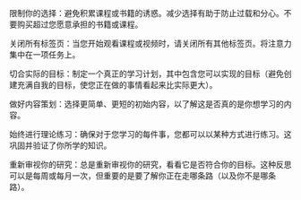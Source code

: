 限制你的选择：避免积累课程或书籍的诱惑。减少选择有助于防止过载和分心。不要购买超过您愿意承担的书籍或课程。

关闭所有标签页：当您开始观看课程或视频时，请关闭所有其他标签页。将注意力集中在一项任务上。

切合实际的目标：制定一个真正的学习计划，其中包含您可以实现的目标（避免创建充满自我的目标，使您正在做的事情看起来比实际更大）。

做好内容策划：选择更简单、更短的初始内容，以了解这是否真的是你想学习的内容。

始终进行理论练习：确保对于您学习的每件事，您都可以以某种方式进行练习。这巩固并验证了你所学的知识。

重新审视你的研究：总是重新审视你的研究，看看它是否符合你的目标。这种反思可以是每周或每月一次，但重要的是要了解你正在走哪条路（以及你不是哪条路）。